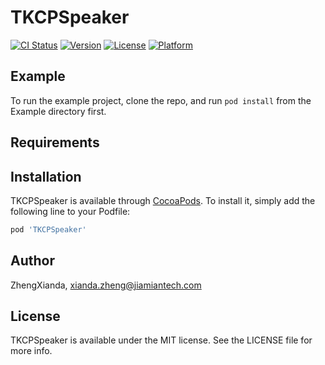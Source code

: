 # TKCPSpeaker

[![CI Status](https://img.shields.io/travis/ZhengXianda/TKCPSpeaker.svg?style=flat)](https://travis-ci.org/ZhengXianda/TKCPSpeaker)
[![Version](https://img.shields.io/cocoapods/v/TKCPSpeaker.svg?style=flat)](https://cocoapods.org/pods/TKCPSpeaker)
[![License](https://img.shields.io/cocoapods/l/TKCPSpeaker.svg?style=flat)](https://cocoapods.org/pods/TKCPSpeaker)
[![Platform](https://img.shields.io/cocoapods/p/TKCPSpeaker.svg?style=flat)](https://cocoapods.org/pods/TKCPSpeaker)

## Example

To run the example project, clone the repo, and run `pod install` from the Example directory first.

## Requirements

## Installation

TKCPSpeaker is available through [CocoaPods](https://cocoapods.org). To install
it, simply add the following line to your Podfile:

```ruby
pod 'TKCPSpeaker'
```

## Author

ZhengXianda, xianda.zheng@jiamiantech.com

## License

TKCPSpeaker is available under the MIT license. See the LICENSE file for more info.
